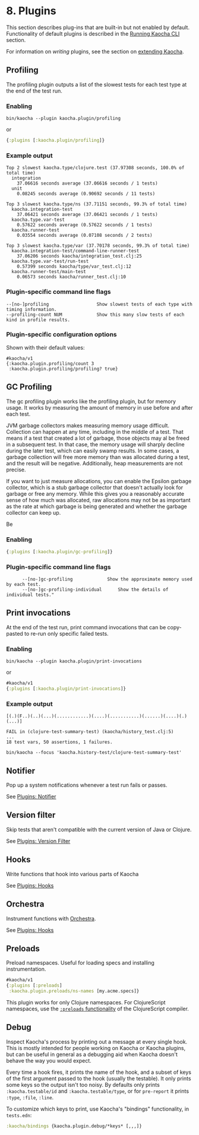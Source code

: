 # 8. Plugins

This section describes plug-ins that are built-in but not enabled by default. Functionality of default plugins is described in the [Running Kaocha CLI](04_running_kaocha_cli.md) section.

For information on *writing* plugins, see the section on [extending Kaocha](09_extending.md).

## Profiling

The profiling plugin outputs a list of the slowest tests for each test type at the end of the test run.

### Enabling

``` shell
bin/kaocha --plugin kaocha.plugin/profiling
```

or

``` clojure #kaocha/v1
{:plugins [:kaocha.plugin/profiling]}
```

### Example output

```
Top 2 slowest kaocha.type/clojure.test (37.97308 seconds, 100.0% of total time)
  integration
    37.06616 seconds average (37.06616 seconds / 1 tests)
  unit
    0.08245 seconds average (0.90692 seconds / 11 tests)

Top 3 slowest kaocha.type/ns (37.71151 seconds, 99.3% of total time)
  kaocha.integration-test
    37.06421 seconds average (37.06421 seconds / 1 tests)
  kaocha.type.var-test
    0.57622 seconds average (0.57622 seconds / 1 tests)
  kaocha.runner-test
    0.03554 seconds average (0.07108 seconds / 2 tests)

Top 3 slowest kaocha.type/var (37.70178 seconds, 99.3% of total time)
  kaocha.integration-test/command-line-runner-test
    37.06206 seconds kaocha/integration_test.clj:25
  kaocha.type.var-test/run-test
    0.57399 seconds kaocha/type/var_test.clj:12
  kaocha.runner-test/main-test
    0.06573 seconds kaocha/runner_test.clj:10
```

### Plugin-specific command line flags

```
--[no-]profiling                  Show slowest tests of each type with timing information.
--profiling-count NUM             Show this many slow tests of each kind in profile results.
```

### Plugin-specific configuration options

Shown with their default values:

```
#kaocha/v1
{:kaocha.plugin.profiling/count 3
 :kaocha.plugin.profiling/profiling? true}
```

## GC Profiling

The gc profiling plugin works like the profiling plugin, but for memory usage.
It works by measuring the amount of memory in use before and after each test.


JVM garbage collectors makes measuring memory usage difficult.  Collection can
happen at any time, including in the middle of a test. That means if a test that
created a lot of garbage, those objects may al be freed in a subsequent test. In
that case, the memory usage will sharply decline during the later test, which
can easily swamp results. In some cases, a garbage collection will free more
memory than was allocated during a test, and the result will be negative.
Additionally, heap measurements are not precise.

If you want to just measure allocations, you can enable the Epsilon garbage
collector, which is a stub garbage collector that doesn't actually look for
garbage or free any memory. While this gives you a reasonably accurate sense of
how much was allocated, raw allocations may not be as important as the rate at
which garbage is being generated and whether the garbage collector can keep up.

Be

### Enabling 


``` clojure #kaocha/v1
{:plugins [:kaocha.plugin/gc-profiling]}
```

### Plugin-specific command line flags   ###

```
      --[no-]gc-profiling             Show the approximate memory used by each test.
      --[no-]gc-profiling-individual      Show the details of individual tests."
```

## Print invocations 

At the end of the test run, print command invocations that can be copy-pasted to re-run only specific failed tests.

### Enabling

``` shell
bin/kaocha --plugin kaocha.plugin/print-invocations
```

or

``` clojure
#kaocha/v1
{:plugins [:kaocha.plugin/print-invocations]}
```

### Example output

``` shell
[(.)(F..)(..)(...)(............)(....)(...........)(......)(....)(.)(...)]

FAIL in (clojure-test-summary-test) (kaocha/history_test.clj:5)
...
18 test vars, 50 assertions, 1 failures.

bin/kaocha --focus 'kaocha.history-test/clojure-test-summary-test'
```

## Notifier

Pop up a system notifications whenever a test run fails or passes.

See [Plugins: Notifier](plugins/notifier_plugin.md)

## Version filter

Skip tests that aren't compatible with the current version of Java or Clojure.

See [Plugins: Version Filter](plugins/version_filter.md)

## Hooks

Write functions that hook into various parts of Kaocha

See [Plugins: Hooks](plugins/hooks_plugin.md)

## Orchestra

Instrument functions with [Orchestra](https://github.com/jeaye/orchestra).

See [Plugins: Hooks](plugins/orchestra_plugin.md)

## Preloads

Preload namespaces. Useful for loading specs and installing instrumentation.

``` clojure
#kaocha/v1
{:plugins [:preloads]
 :kaocha.plugin.preloads/ns-names [my.acme.specs]}
```

This plugin works for only Clojure namespaces. For ClojureScript namespaces, use
the [`:preloads`
functionality](https://cljs.github.io/api/compiler-options/preloads) of the
ClojureScript compiler.

## Debug

Inspect Kaocha's process by printing out a message at every single hook. This is
mostly intended for people working on Kaocha or Kaocha plugins, but can be
useful in general as a debugging aid when Kaocha doesn't behave the way you
would expect.

Every time a hook fires, it prints the name of the hook, and a subset of keys of
the first argument passed to the hook (usually the testable). It only prints
some keys so the output isn't too noisy. By defaults only prints
`:kaocha.testable/id` and `:kaocha.testable/type`, or for `pre-report` it prints
`:type`, `:file`, `:line`.

To customize which keys to print, use Kaocha's "bindings" functionality, in `tests.edn`:

``` clojure
:kaocha/bindings {kaocha.plugin.debug/*keys* [,,,]}
```
